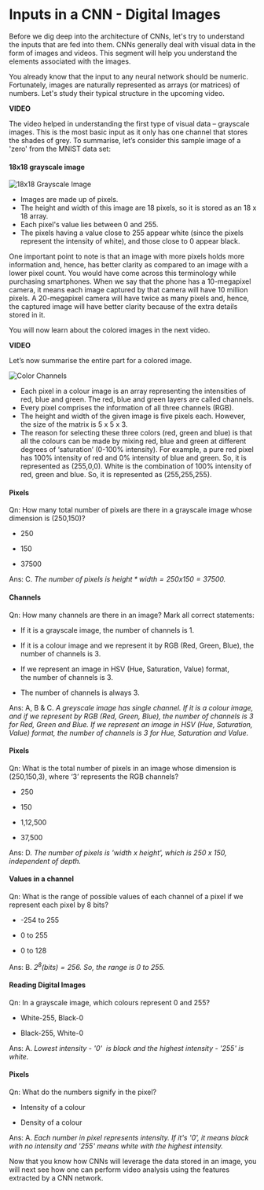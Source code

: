 # Inputs in a CNN - Digital Images

Before we dig deep into the architecture of CNNs, let's try to understand the inputs that are fed into them. CNNs generally deal with visual data in the form of images and videos. This segment will help you understand the elements associated with the images. 

You already know that the input to any neural network should be numeric. Fortunately, images are naturally represented as arrays (or matrices) of numbers. Let's study their typical structure in the upcoming video.

**VIDEO**

The video helped in understanding the first type of visual data – grayscale images. This is the most basic input as it only has one channel that stores the shades of grey. To summarise, let’s consider this sample image of a 'zero' from the MNIST data set:

#### 18x18 grayscale image

![18x18 Grayscale Image](https://i.ibb.co/PCXdMm2/18x18-Grayscale-Image.jpg)

-   Images are made up of pixels.
-   The height and width of this image are 18 pixels, so it is stored as an 18 x 18 array.
-   Each pixel's value lies between 0 and 255.
-   The pixels having a value close to 255 appear white (since the pixels represent the intensity of white), and those close to 0 appear black.

One important point to note is that an image with more pixels holds more information and, hence, has better clarity as compared to an image with a lower pixel count. You would have come across this terminology while purchasing smartphones. When we say that the phone has a 10-megapixel camera, it means each image captured by that camera will have 10 million pixels. A 20-megapixel camera will have twice as many pixels and, hence, the captured image will have better clarity because of the extra details stored in it.

You will now learn about the colored images in the next video.

**VIDEO**

Let’s now summarise the entire part for a colored image. 

![Color Channels](https://i.ibb.co/5FY0QZD/Color-Channels.jpg)

-   Each pixel in a colour image is an array representing the intensities of red, blue and green. The red, blue and green layers are called channels.
-   Every pixel comprises the information of all three channels (RGB).
-   The height and width of the given image is five pixels each. However, the size of the matrix is 5 x 5 x 3.
-   The reason for selecting these three colors (red, green and blue) is that all the colours can be made by mixing red, blue and green at different degrees of ‘saturation’ (0-100% intensity). For example, a pure red pixel has 100% intensity of red and 0% intensity of blue and green. So, it is represented as (255,0,0). White is the combination of 100% intensity of red, green and blue. So, it is represented as (255,255,255).

#### Pixels

Qn: How many total number of pixels are there in a grayscale image whose dimension is (250,150)?

- 250

- 150

- 37500

Ans: C. *The number of pixels is $height*width=250x150=37500$.*

#### Channels

Qn: How many channels are there in an image? Mark all correct statements:

- If it is a grayscale image, the number of channels is 1.

- If it is a colour image and we represent it by RGB (Red, Green, Blue), the number of channels is 3.

- If we represent an image in HSV (Hue, Saturation, Value) format, the number of channels is 3.

- The number of channels is always 3.

Ans: A, B & C. *A greyscale image has single channel. If it is a colour image, and if we represent by RGB (Red, Green, Blue), the number of channels is 3 for Red, Green and Blue. If we represent an image in HSV (Hue, Saturation, Value) format, the number of channels is 3 for Hue, Saturation and Value.*

#### Pixels

Qn: What is the total number of pixels in an image whose dimension is (250,150,3), where ‘3’ represents the RGB channels?

- 250

- 150

- 1,12,500

- 37,500

Ans: D. *The number of pixels is 'width x height', which is 250 x 150, independent of depth.*

#### Values in a channel

Qn: What is the range of possible values of each channel of a pixel if we represent each pixel by 8 bits?

- -254 to 255

- 0 to 255

- 0 to 128

Ans: B. *$2^8\text{(bits)}=256$. So, the range is 0 to 255.*

#### Reading Digital Images

Qn: In a grayscale image, which colours represent 0 and 255?

- White-255, Black-0

- Black-255, White-0

Ans: A. *Lowest intensity - '0'  is black and the highest intensity - '255' is white.*

#### Pixels

Qn: What do the numbers signify in the pixel?

- Intensity of a colour

- Density of a colour

Ans: A. *Each number in pixel represents intensity. If it's '0', it means black with no intensity and '255' means white with the highest intensity.*

Now that you know how CNNs will leverage the data stored in an image, you will next see how one can perform video analysis using the features extracted by a CNN network.
